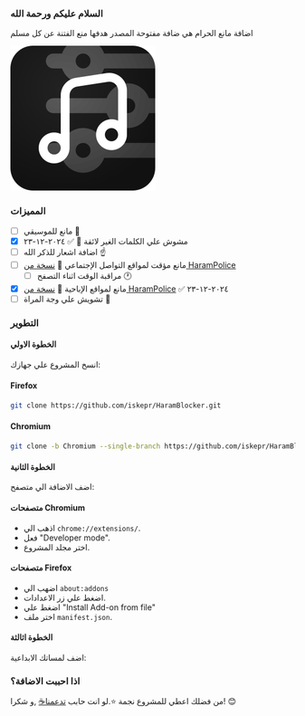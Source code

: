 ### السلام عليكم ورحمة الله
اضافة مانع الحرام هي ضافة مفتوحة المصدر هدفها منع الفتنة عن كل مسلم

![شعار التطبيق](https://raw.githubusercontent.com/iskepr/HaramBlocker/ef3ac7bf655a91cb220ea13bc33a724de9afa86b/assets/icon.svg)
### المميزات
- [ ] مانع للموسيقي 🎵
- [x] مشوش علي الكلمات الغير لائقة 🤬 ✅ ٢٠٢٤-١٢-٢٣
- [ ] اضافة اشعار للذكر الله ☝️
- [ ] مانع مؤقت لمواقع التواصل الإجتماعي 👥 [نسخة من HaramPolice](https://github.com/abutashin/harampolice) 
	- [ ] مراقبة الوقت اثناء التصفح 🕐
- [x] مانع لمواقع الإباحية 🔞 [نسخة من HaramPolice](https://github.com/abutashin/harampolice) ✅ ٢٠٢٤-١٢-٢٣
- [ ] تشويش علي وجة المراة 👧
### التطوير
#### الخطوة الاولي
انسخ المشروع علي جهازك:
#### Firefox
```bash
git clone https://github.com/iskepr/HaramBlocker.git
```
#### Chromium
```bash
git clone -b Chromium --single-branch https://github.com/iskepr/HaramBlocker.git
```

#### الخطوة الثانية
اضف الاضافة الي متصفح:
####  متصفحات Chromium
- اذهب الي `chrome://extensions/`.
- فعل "Developer mode".
- اختر مجلد المشروع.
#### متصفحات Firefox
- اضهب الي `about:addons`
- اضغط علي زر الاعدادات.
- اضغط علي "Install Add-on from file"
- اختر ملف `manifest.json`.
#### الخطوة اثالثة
اضف لمساتك الابداعية:

### اذا احببت الاضافة؟

من فضلك اعطي للمشروع نجمة ⭐️.لو انت حابب  [تدعمنا☕️](https://www.buymeacoffee.com/skepr) ,و شكرا! 😊
